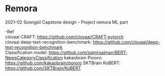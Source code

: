 # Remora
2021-02 Soongsil Capstone design - Project remora ML part

-Ref  
clovaai CRAFT: https://github.com/clovaai/CRAFT-pytorch  
clovaai deep-text-recognition-benchmark: https://github.com/clovaai/deep-text-recognition-benchmark  
Classification model: https://github.com/samirsalman/BERT-NewsCategoryClassification
kakaobrain Pororo: https://github.com/kakaobrain/pororo
SKTBrain KoBERT: https://github.com/SKTBrain/KoBERT